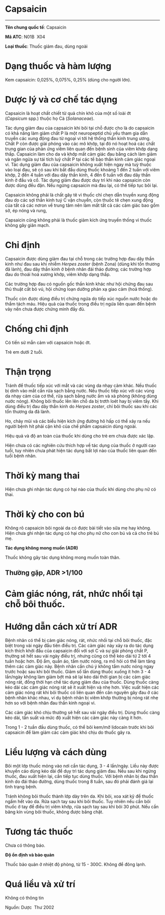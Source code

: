 # Capsaicin

---

**Tên chung quốc tế**: Capsaicin

**Mã ATC**: N01B  X04

**Loại thuốc**: Thuốc giảm đau, dùng ngoài

# Dạng thuốc và hàm lượng

Kem capsaicin: 0,025%, 0,075%, 0,25% (dùng cho người lớn).

# Dược lý và cơ chế tác dụng

Capsaicin là hoạt chất chiết từ quả chín khô của một số loài ớt (_Capsicum_ spp.) thuộc họ Cà (_Solanaceae_).

Tác dụng giảm đau của capsaicin khi bôi tại chỗ được cho là do capsaicin có khả năng làm giảm chất P là một neuropeptid chủ yếu tham gia dẫn truyền các xung động đau từ ngoại vi tới hệ thống thần kinh trung ương. Chất P còn được giải phóng vào các mô khớp, tại đó nó hoạt hoá các chất trung gian của phản ứng viêm liên quan đến bệnh sinh của viêm khớp dạng thấp. Capsaicin làm cho da và khớp mất cảm giác đau bằng cách làm giảm và ngăn ngừa sự tái tích luỹ chất P tại các tế bào thần kinh cảm giác ngoại vi. Tác dụng giảm đau của capsaicin không xuất hiện ngay mà tuỳ thuộc vào loại đau, sẽ có sau khi bắt đầu dùng thuốc khoảng 1 đến 2 tuần với viêm khớp, 2 đến 4 tuần với đau dây thần kinh, 4 đến 6 tuần với đau dây thần kinh ở đầu và cổ. Tác dụng giảm đau được duy trì khi nào capsaicin còn được dùng đều đặn. Nếu ngừng capsaicin mà đau lại, có thể tiếp tục bôi lại.

Capsaicin không phải là chất gây tê vì thuốc chỉ chẹn dẫn truyền xung động đau do các sợi thần kinh tuý C vận chuyển, còn thuốc tê chẹn xung động của tất cả các nơron về trung tâm nên làm mất tất cả các cảm giác bao gồm sờ, ép nóng và rung,

Capsaicin cũng không phải là thuốc giảm kích ứng truyền thống vì thuốc không gây giãn mạch.

# Chỉ định

Capsaicin được dùng giảm đau tại chỗ trong các trường hợp đau dây thần kinh như đau sau khi nhiễm _Herpes zoster_ (bệnh Zona) (dùng khi tổn thương đã lành), đau dây thần kinh ở bệnh nhân đái tháo đường; các trường hợp đau do thoái hoá xương khớp, viêm khớp dạng thấp.

Các trường hợp đau có nguồn gốc thần kinh khác như hội chứng đau sau thủ thuật cắt bỏ vú, hội chứng loạn dưỡng phản xạ giao cảm (hoả thống).

Thuốc còn được dùng điều trị chứng ngứa do tiếp xúc nguồn nước hoặc do thẩm tách máu. Hiệu quả của thuốc trong điều trị ngứa liên quan đến bệnh vảy nến chưa được chứng minh đầy đủ.

# Chống chỉ định

Có tiền sử mẫn cảm với capsaicin hoặc ớt.

Trẻ em dưới 2 tuổi.

# Thận trọng

Tránh để thuốc tiếp xúc với mắt và các vùng da nhạy cảm khác. Nếu thuốc bị dính vào mắt cần rửa sạch bằng nước. Nếu thuốc tiếp xúc với các vùng da nhạy cảm của cơ thể, rửa sạch bằng nước ấm và xà phòng (không dùng nước nóng). Không bôi thuốc lên lên chỗ da bị trơth loét hay bị viêm tấy. Khi dùng điều trị đau dây thần kinh do _Herpes zoster_, chỉ bôi thuốc sau khi các tổn thương da đã lành.

Ho, chảy mũi và các biểu hiện kích ứng đường hô hấp có thể xảy ra nếu người bệnh hít phải cặn khô của chế phẩm capsaicin dùng ngoài.

Hiệu quả và độ an toàn của thuốc khi dùng cho trẻ em chưa được xác lập.

Hiện chưa có các nghiên cứu thích hợp về tác dụng của thuốc ở người cao tuổi, tuy nhiên chưa phát hiện tác dụng bất lợi nào của thuốc liên quan đến tuổi bệnh nhân.

# Thời kỳ mang thai

Hiện chưa ghi nhận tác dụng có hại nào của thuốc khi dùng cho phụ nữ có thai.

# Thời kỳ cho con bú

Không rõ capsaicin bôi ngoài da có được bài tiết vào sữa mẹ hay không. Hiện chưa ghi nhận tác dụng có hại cho phụ nữ cho con bú và cả cho trẻ bú mẹ.

**Tác dụng không mong muốn (ADR)**

Thuốc không gây tác dụng không mong muốn toàn thân.

## Thường gặp, ADR >1/100

# **Cảm giác nóng, rát, nhức nhối tại chỗ bôi thuốc.**

# Hướng dẫn cách xử trí ADR

Bệnh nhân có thể bị cảm giác nóng, rát, nhức nhối tại chỗ bôi thuốc, đặc biệt trong vài ngày đầu tiên điều trị. Các cảm giác này xảy ra do tác dụng kích thích khởi đầu của capsaicin đối với sợi C và sự giải phóng chất P, thường sẽ hết sau vài ngày điều trị, nhưng cũng có thể kéo dài từ 2 tới 4 tuần hoặc hơn. Độ ẩm, quần áo, tắm nước nóng, ra mồ hôi có thể làm tăng thêm các cảm giác này. Bệnh nhân cần chú ý không tắm nước nóng ngay trước hoặc sau khi bôi thuốc. Giảm số lần dùng thuốc xuống ít hơn 3 - 4 lần/ngày không làm giảm bớt mà sẽ lại kéo dài thời gian bị các cảm giác nóng rát, đồng thời hạn chế tác dụng giảm đau của thuốc. Dùng thuốc càng kéo dài các cảm giác nóng rát sẽ ít xuất hiện và nhẹ hơn. Việc xuất hiện các cảm giác nóng rát khi bôi thuốc có liên quan đến căn nguyên gây đau ở các bệnh nhân khác nhau, ví dụ bệnh nhân bị viêm khớp thường bị nóng rát nhẹ hơn so với bệnh nhân đau thần kinh ngoại vi.

Các cảm giác khó chịu thường sẽ hết sau vài ngày điều trị. Dùng thuốc càng kéo dài, tần suất và mức độ xuất hiện các cảm giác này càng ít hơn.

Trong 1 - 2 tuần đầu dùng thuốc, có thể bôi kem/mỡ lidocain trước khi bôi capsaicin để làm giảm các cảm giác khó chịu do thuốc gây ra.

# Liều lượng và cách dùng

Bôi một lớp thuốc mỏng vào nơi cần tác dụng, 3 - 4 lần/ngày. Liều này được khuyến cáo dùng kéo dài để duy trì tác dụng giảm đau. Nếu sau khi ngừng thuốc, đau xuất hiện lại, cần tiếp tục dùng thuốc. Với bệnh nhân bị đau thần kinh do đái tháo đường, dùng thuốc trong 8 tuần, sau đó phải đánh giá lại tình trạng bệnh.

Tránh không bôi thuốc thành lớp dày trên da. Khi bôi, xoa xát kỹ để thuốc ngấm hết vào da. Rửa sạch tay sau khi bôi thuốc. Tuy nhiên nếu cần bôi thuốc ở tay để điều trị viêm khớp, rửa sạch tay sau khi bôi 30 phút. Nếu cần băng kín vùng bôi thuốc, không được băng chặt.

# Tương tác thuốc

Chưa có thông báo.

**Độ ổn định và bảo quản**

Thuốc bảo quản ở nhiệt độ phòng, từ 15 - 300C. Không để đông lạnh.

# Quá liều và xử trí

Không có thông tin

Nguồn: Dược  Thư 2002